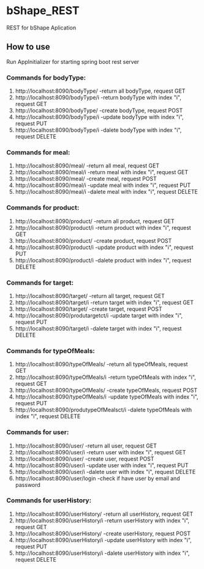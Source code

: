 # bShape_REST
REST for bShape Aplication

## How to use
Run AppInitializer for starting spring boot rest server

### Commands for bodyType:
 1. http://localhost:8090/bodyType/ -return all bodyType, request GET
 2. http://localhost:8090/bodyType/i -return bodyType with index "i", request GET
 3. http://localhost:8090/bodyType/ -create bodyType, request POST
 4. http://localhost:8090/bodyType/i -update bodyType  with index "i", request PUT
 5. http://localhost:8090/bodyType/i -dalete bodyType  with index "i", request DELETE

### Commands for meal:
 1. http://localhost:8090/meal/ -return all meal, request GET
 2. http://localhost:8090/meal/i -return meal with index "i", request GET
 3. http://localhost:8090/meal/ -create meal, request POST
 4. http://localhost:8090/meal/i -update meal  with index "i", request PUT
 5. http://localhost:8090/meal/i -dalete meal  with index "i", request DELETE
 
### Commands for product:
 1. http://localhost:8090/product/ -return all product, request GET
 2. http://localhost:8090/product/i -return product with index "i", request GET
 3. http://localhost:8090/product/ -create product, request POST
 4. http://localhost:8090/product/i -update product  with index "i", request PUT
 5. http://localhost:8090/product/i -dalete product  with index "i", request DELETE 
 
### Commands for target:
 1. http://localhost:8090/target/ -return all target, request GET
 2. http://localhost:8090/target/i -return target with index "i", request GET
 3. http://localhost:8090/target/ -create target, request POST
 4. http://localhost:8090/produtargetct/i -update target  with index "i", request PUT
 5. http://localhost:8090/target/i -dalete target  with index "i", request DELETE 
 
### Commands for typeOfMeals:
 1. http://localhost:8090/typeOfMeals/ -return all typeOfMeals, request GET
 2. http://localhost:8090/typeOfMeals/i -return typeOfMeals with index "i", request GET
 3. http://localhost:8090/typeOfMeals/ -create typeOfMeals, request POST
 4. http://localhost:8090/typeOfMeals/i -update typeOfMeals  with index "i", request PUT
 5. http://localhost:8090/produtypeOfMealsct/i -dalete typeOfMeals  with index "i", request DELETE
  
### Commands for user:
 1. http://localhost:8090/user/ -return all user, request GET
 2. http://localhost:8090/user/i -return user with index "i", request GET
 3. http://localhost:8090/user/ -create user, request POST
 4. http://localhost:8090/user/i -update user  with index "i", request PUT
 5. http://localhost:8090/user/i -dalete user  with index "i", request DELETE
 6. http://localhost:8090/user/login -check if have user by email and password
 
 ### Commands for userHistory:
 1. http://localhost:8090/userHistory/ -return all userHistory, request GET
 2. http://localhost:8090/userHistory/i -return userHistory with index "i", request GET
 3. http://localhost:8090/userHistory/ -create userHistory, request POST
 4. http://localhost:8090/userHistory/i -update userHistory  with index "i", request PUT
 5. http://localhost:8090/userHistory/i -dalete userHistory  with index "i", request DELETE
